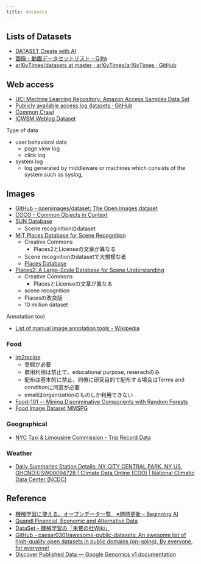 ```yaml
---
title: datasets
---
```


## Lists of Datasets
* [DATASET  Create with AI](http://createwith.ai/dataset)
* [画像・動画データセットリスト - Qiita](http://qiita.com/hiso-as/items/1d616adfb7560ff5b11a)
* [arXivTimes/datasets at master · arXivTimes/arXivTimes · GitHub](https://github.com/arXivTimes/arXivTimes/tree/master/datasets)


## Web access
* [UCI Machine Learning Repository: Amazon Access Samples Data Set](http://archive.ics.uci.edu/ml/datasets/Amazon+Access+Samples)
* [Publicly available access.log datasets · GitHub](https://gist.github.com/rm-hull/bd60aed44024e9986e3c)
* [Common Crawl](http://commoncrawl.org/)
* [ICWSM  Weblog Dataset](http://www.icwsm.org/data.html)


Type of data

* user behavioral data
    * page view log
    * click log
* system log
    * log generated by middleware or machines which consists of the system such as syslog,


## Images
* [GitHub - openimages/dataset: The Open Images dataset](https://github.com/openimages/dataset)
* [COCO - Common Objects in Context](http://cocodataset.org/#home)
* [SUN Database](http://groups.csail.mit.edu/vision/SUN/)
    * Scene recoginitionのdataset
* [MIT Places Database for Scene Recognition](http://places.csail.mit.edu/)
    * Creative Commons
        * Places2とLicenseの文章が異なる
    * Scene recognitionのdatasetで大規模な者
    * [Places Database](http://places.csail.mit.edu/user/leaderboard.php)
* [Places2: A Large-Scale Database for Scene Understanding](http://places2.csail.mit.edu/download.html)
    * Creative Commons
        * PlacesとLicenseの文章が異なる
    * scene recognition
    * Placesの改良版
    * 10 million dataset

Annotation tool

* [List of manual image annotation tools - Wikipedia](https://en.wikipedia.org/wiki/List_of_manual_image_annotation_tools)


### Food
* [im2recipe](http://im2recipe.csail.mit.edu/dataset/login/)
    * 登録が必要
    * 商用利用は禁止で、educational purpose, reserachのみ
    * 配布は基本的に禁止、同僚に研究目的で配布する場合はTerms and conditionに同意が必要
    * emailはorganizationのものしか利用できない
* [Food-101 -- Mining Discriminative Components with Random Forests](https://www.vision.ee.ethz.ch/datasets_extra/food-101/)
* [Food Image Dataset MMSPG](http://mmspg.epfl.ch/food-image-datasets)

### Geographical
* [NYC Taxi & Limousine Commission \- Trip Record Data](http://www.nyc.gov/html/tlc/html/about/trip_record_data.shtml)


### Weather
* [Daily Summaries Station Details: NY CITY CENTRAL PARK, NY US, GHCND:USW00094728 \| Climate Data Online \(CDO\) \| National Climatic Data Center \(NCDC\)](https://www.ncdc.noaa.gov/cdo-web/datasets/GHCND/stations/GHCND:USW00094728/detail)

## Reference
* [機械学習に使える、オープンデータ一覧　※随時更新 - Beginning AI](http://blog.beginning-ai.com/entry/open-data-index)
* [Quandl Financial, Economic and Alternative Data](https://www.quandl.com/)
* [DataSet - 機械学習の「朱鷺の杜Wiki」](http://ibisforest.org/index.php?DataSet)
* [GitHub - caesar0301/awesome-public-datasets: An awesome list of high-quality open datasets in public domains (on-going). By everyone, for everyone!](https://github.com/caesar0301/awesome-public-datasets)
* [Discover Published Data — Google Genomics v1 documentation](http://googlegenomics.readthedocs.io/en/latest/use_cases/discover_public_data/index.html)
